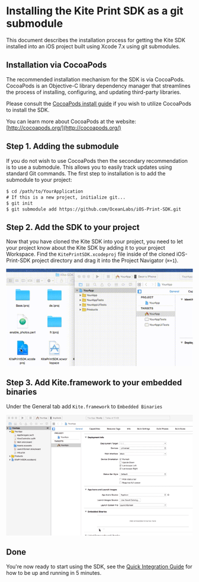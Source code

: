 Installing the Kite Print SDK as a git submodule
==============

This document describes the installation process for getting the Kite SDK installed into an iOS project built using Xcode 7.x using git submodules.

Installation via CocoaPods
--------
The recommended installation mechanism for the SDK is via CocoaPods. CocoaPods is an Objective-C library dependency manager that streamlines the process of installing, configuring, and updating third-party libraries.

Please consult the [CocoaPods install guide](https://github.com/OceanLabs/iOS-Print-SDK#cocoapods) if you wish to utilize CocoaPods to install the SDK.

You can learn more about CocoaPods at the website: [http://cocoapods.org/](http://cocoapods.org/)


Step 1. Adding the submodule
-----------
If you do not wish to use CocoaPods then the secondary recommendation is to use a submodule. This allows you to easily track updates using standard Git commands. The first step to installation is to add the submodule to your project:

```
$ cd /path/to/YourApplication
# If this is a new project, initialize git...
$ git init
$ git submodule add https://github.com/OceanLabs/iOS-Print-SDK.git
```

Step 2. Add the SDK to your project
-----------
Now that you have cloned the Kite SDK into your project, you need to let your project know about the Kite SDK by adding it to your project Workspace. Find the `KitePrintSDK.xcodeproj` file inside of the cloned iOS-Print-SDK project directory and drag it into the Project Navigator (`⌘+1`).

![Add Project Dependency](add_dependency.gif)

Step 3. Add Kite.framework to your embedded binaries
-----------
Under the General tab add `Kite.framework` to `Embedded Binaries`

![Add Kite.framework toEmbedded Binaries ](add_framework.gif)

Done
-----------

You're now ready to start using the SDK, see the [Quick Integration Guide](https://github.com/OceanLabs/iOS-Print-SDK#quick-integration) for how to be up and running in 5 minutes.
